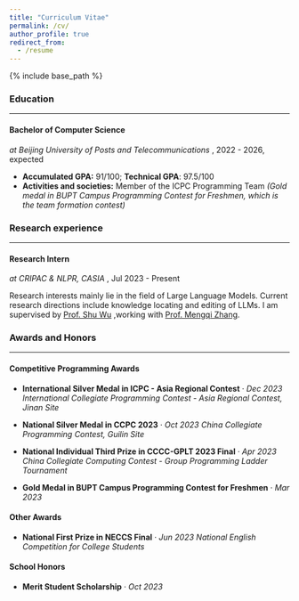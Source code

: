 ```yaml
---
title: "Curriculum Vitae"
permalink: /cv/
author_profile: true
redirect_from:
  - /resume
---
```


{% include base_path %}

### Education

---

#### Bachelor of Computer Science
 *at Beijing University of Posts and Telecommunications* , 2022 - 2026, expected

* **Accumulated GPA:** 91/100; **Technical GPA**: 97.5/100
* **Activities and societies:** Member of the ICPC Programming Team *(Gold medal in BUPT Campus Programming Contest for Freshmen, which is the team formation contest)*

### Research experience

---

#### Research Intern

*at CRIPAC & NLPR, CASIA* , Jul 2023 - Present

Research interests mainly lie in the field of Large Language Models. Current research directions include knowledge locating and editing of LLMs. I am supervised by [Prof. Shu Wu](http://shuwu.name/) ,working with [Prof. Mengqi Zhang](https://zm7.github.io/).

### Awards and Honors

---

####  Competitive Programming Awards

- **International Silver Medal in ICPC - Asia Regional Contest** · *Dec 2023*
	*International Collegiate Programming Contest - Asia Regional Contest, Jinan Site*
	
- **National Silver Medal in CCPC 2023** · *Oct 2023*
	*China Collegiate Programming Contest, Guilin Site*
	
- **National Individual Third Prize in CCCC-GPLT 2023 Final** · *Apr 2023*
	*China Collegiate Computing Contest - Group Programming Ladder Tournament*
	
- **Gold Medal in BUPT Campus Programming Contest for Freshmen** · *Mar 2023*

#### Other Awards

- **National First Prize in NECCS Final** · *Jun 2023*
	*National English Competition for College Students*

#### School Honors

- **Merit Student Scholarship** · *Oct 2023*

